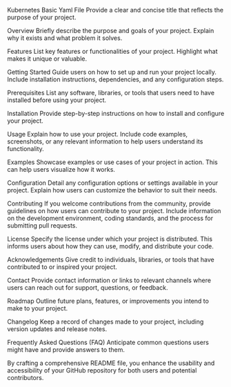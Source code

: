 Kubernetes Basic Yaml File
Provide a clear and concise title that reflects the purpose of your project.

Overview
Briefly describe the purpose and goals of your project. Explain why it exists and what problem it solves.

Features
List key features or functionalities of your project. Highlight what makes it unique or valuable.

Getting Started
Guide users on how to set up and run your project locally. Include installation instructions, dependencies, and any configuration steps.

Prerequisites
List any software, libraries, or tools that users need to have installed before using your project.

Installation
Provide step-by-step instructions on how to install and configure your project.

Usage
Explain how to use your project. Include code examples, screenshots, or any relevant information to help users understand its functionality.

Examples
Showcase examples or use cases of your project in action. This can help users visualize how it works.

Configuration
Detail any configuration options or settings available in your project. Explain how users can customize the behavior to suit their needs.

Contributing
If you welcome contributions from the community, provide guidelines on how users can contribute to your project. Include information on the development environment, coding standards, and the process for submitting pull requests.

License
Specify the license under which your project is distributed. This informs users about how they can use, modify, and distribute your code.

Acknowledgements
Give credit to individuals, libraries, or tools that have contributed to or inspired your project.

Contact
Provide contact information or links to relevant channels where users can reach out for support, questions, or feedback.

Roadmap
Outline future plans, features, or improvements you intend to make to your project.

Changelog
Keep a record of changes made to your project, including version updates and release notes.

Frequently Asked Questions (FAQ)
Anticipate common questions users might have and provide answers to them.

By crafting a comprehensive README file, you enhance the usability and accessibility of your GitHub repository for both users and potential contributors.
